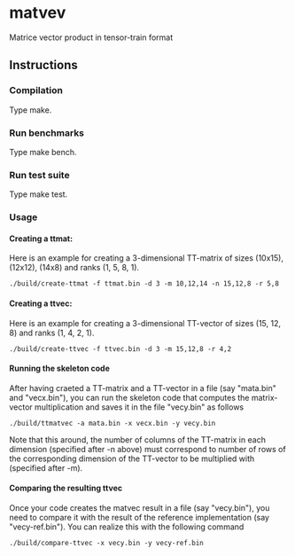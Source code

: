 # matvev

Matrice vector product in tensor-train format

## Instructions

### Compilation
Type make.

### Run benchmarks
Type make bench.

### Run test suite
Type make test.

### Usage

#### Creating a ttmat:
Here is an example for creating a 3-dimensional TT-matrix of sizes (10x15), (12x12), (14x8) and ranks (1, 5, 8, 1).

```
./build/create-ttmat -f ttmat.bin -d 3 -m 10,12,14 -n 15,12,8 -r 5,8

```

#### Creating a ttvec:
Here is an example for creating a 3-dimensional TT-vector of sizes (15, 12, 8) and ranks (1, 4, 2, 1).

```
./build/create-ttvec -f ttvec.bin -d 3 -m 15,12,8 -r 4,2

```

#### Running the skeleton code
After having craeted a TT-matrix and a TT-vector in a file (say "mata.bin" and "vecx.bin"), you can run the skeleton code that computes the matrix-vector multiplication and saves it in the file "vecy.bin" as follows

```
./build/ttmatvec -a mata.bin -x vecx.bin -y vecy.bin
```
Note that this around, the number of columns of the TT-matrix in each dimension (specified after -n above) must
correspond to number of rows of the corresponding dimension of the TT-vector to be multiplied with (specified after -m).

#### Comparing the resulting ttvec
Once your code creates the matvec result in a file (say "vecy.bin"), you need to compare it with the result of the
reference implementation (say "vecy-ref.bin"). You can realize this with the following command
```
./build/compare-ttvec -x vecy.bin -y vecy-ref.bin
```
